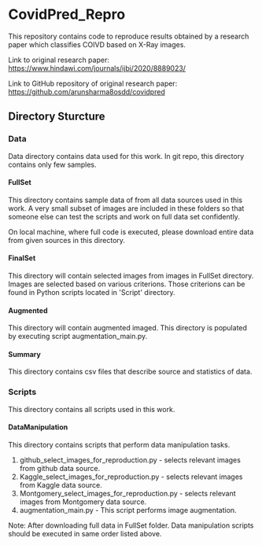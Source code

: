 # CovidPred_Repro
This repository contains code to reproduce results obtained by a research paper which classifies COIVD based on X-Ray images.

Link to original research paper: https://www.hindawi.com/journals/ijbi/2020/8889023/

Link to GitHub repository of original research paper: https://github.com/arunsharma8osdd/covidpred

## Directory Sturcture

### Data
Data directory contains data used for this work. In git repo, this directory contains only few samples.

#### FullSet
This directory contains sample data of from all data sources used in this work. A very small subset of images are included in these folders so that someone else can test the scripts and work on full data set confidently.

On local machine, where full code is executed, please download entire data from given sources in this directory.

#### FinalSet
This directory will contain selected images from images in FullSet directory. Images are selected based on various criterions. Those criterions can be found in Python scripts located in 'Script' directory.

#### Augmented
This directory will contain augmented imaged. This directory is populated by executing script augmentation_main.py.

#### Summary
This directory contains csv files that describe source and statistics of data.

### Scripts
This directory contains all scripts used in this work.

#### DataManipulation
This directory contains scripts that perform data manipulation tasks.
1. github_select_images_for_reproduction.py - selects relevant images from github data source.
2. Kaggle_select_images_for_reproduction.py - selects relevant images from Kaggle data source.
3. Montgomery_select_images_for_reproduction.py - selects relevant images from Montgomery data source.
4. augmentation_main.py - This script performs image augmentation.

Note: After downloading full data in FullSet folder. Data manipulation scripts should be executed in same order listed above.
